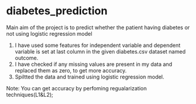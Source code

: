 # diabetes_prediction

Main aim of the project is to predict whether the patient having diabetes or not using logistic regression model

1. I have used some features for independent variable and dependent variable is set at last column in the given diabetes.csv dataset named outcome.
2. I have checked if any missing values are present in my data and replaced them as zero, to get more accuracy.
3. Spiltted the data and trained using logistic regression model.


 Note: You can get accuracy by perfoming regualarization techniques(L1&L2);
